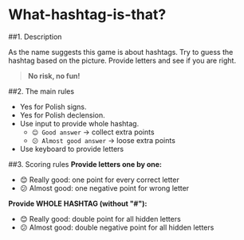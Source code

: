 # What-hashtag-is-that?

##1. Description

As the name suggests this game is about hashtags. 
Try to guess the hashtag based on the picture. 
Provide letters and see if you are right.
> **No risk, no fun!**

##2. The main rules
- Yes for Polish signs.
- Yes for Polish declension.
- Use input to provide whole hashtag.
  - ```😊 Good answer``` -> collect extra points
  - ```😕 Almost good answer``` -> loose extra points
- Use keyboard to provide letters

##3. Scoring rules
**Provide letters one by one:**
- 😊 Really good: one point for every correct letter
- 😕 Almost good: one negative point for wrong letter

**Provide WHOLE HASHTAG (without "#"):**
- 😊 Really good: double point for all hidden letters
- 😕 Almost good: double negative point for all hidden letters
